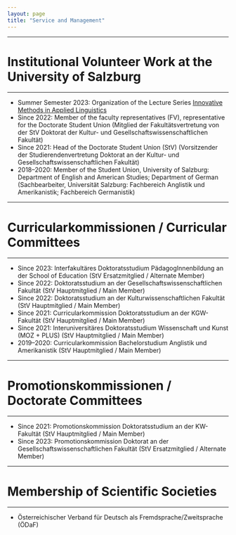 ```yaml
---
layout: page
title: "Service and Management"
---
```


----------------
# Institutional Volunteer Work at the University of Salzburg
----------------

- Summer Semester 2023: Organization of the Lecture Series [Innovative Methods in Applied Linguistics](https://masonwirtz.github.io/IMiAL/)
- Since 2022: Member of the faculty representatives (FV), representative for the Doctorate Student Union (Mitglied der Fakultätsvertretung von der StV Doktorat der Kultur- und Gesellschaftswissenschaftlichen Fakultät)
- Since 2021: Head of the Doctorate Student Union (StV) (Vorsitzender der Studierendenvertretung Doktorat an der Kultur- und Gesellschaftswissenschaftlichen Fakultät)
- 2018–2020: Member of the Student Union, University of Salzburg: Department of English and American Studies; Department of German (Sachbearbeiter, Universität Salzburg: Fachbereich Anglistik und Amerikanistik; Fachbereich Germanistik)


----------------
# Curricularkommissionen / Curricular Committees
----------------

- Since 2023: Interfakultäres Doktoratsstudium PädagogInnenbildung an der School of Education (StV Ersatzmitglied / Alternate Member)
- Since 2022: Doktoratsstudium an der Gesellschaftswissenschaftlichen Fakultät (StV Hauptmitglied / Main Member)
- Since 2022: Doktoratsstudium an der Kulturwissenschaftlichen Fakultät (StV Hauptmitglied / Main Member)
- Since 2021: Curricularkommission Doktoratsstudium an der KGW-Fakultät (StV Hauptmitglied / Main Member)
- Since 2021: Interuniversitäres Doktoratsstudium Wissenschaft und Kunst (MOZ + PLUS) (StV Hauptmitglied / Main Member)
- 2019–2020: Curricularkommission Bachelorstudium Anglistik und Amerikanistik (StV Hauptmitglied / Main Member)


----------------
# Promotionskommissionen / Doctorate Committees
----------------

- Since 2021: Promotionskommission Doktoratsstudium an der KW-Fakultät (StV Hauptmitglied / Main Member)
- Since 2023: Promotionskommission Doktorat an der Gesellschaftswissenschaftlichen Fakultät (StV Ersatzmitglied / Alternate Member)


----------------
# Membership of Scientific Societies
----------------

- Österreichischer Verband für Deutsch als Fremdsprache/Zweitsprache (ÖDaF)




